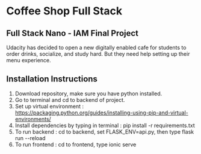 # Coffee Shop Full Stack

## Full Stack Nano - IAM Final Project

Udacity has decided to open a new digitally enabled cafe for students to order drinks, socialize, and study hard. But they need help setting up their menu experience.

## Installation Instructions

1. Download repository, make sure you have python installed.
2. Go to terminal and cd to backend of project.
3. Set up virtual environment : https://packaging.python.org/guides/installing-using-pip-and-virtual-environments/
4. Install dependencies by typing in terminal : pip install -r requirements.txt
5. To run backend : cd to backend, set FLASK_ENV=api.py, then type flask run --reload
6. To run frontend : cd to frontend, type ionic serve
